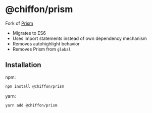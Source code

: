 # @chiffon/prism

Fork of [Prism](https://prismjs.com/)

- Migrates to ES6
- Uses import statements instead of own dependency mechanism
- Removes autohighlight behavior
- Removes Prism from `global`

## Installation

npm:

```sh
npm install @chiffon/prism
```

yarn:

```sh
yarn add @chiffon/prism
```
